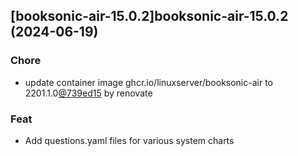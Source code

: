 

## [booksonic-air-15.0.2]booksonic-air-15.0.2 (2024-06-19)

### Chore



- update container image ghcr.io/linuxserver/booksonic-air to 2201.1.0[@739ed15](https://github.com/739ed15) by renovate

### Feat



- Add questions.yaml files for various system charts